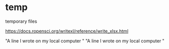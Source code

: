 # temp
temporary files


https://docs.ropensci.org/writexl/reference/write_xlsx.html


"A line I wrote on my local computer  " 
"A line I wrote on my local computer  " 
